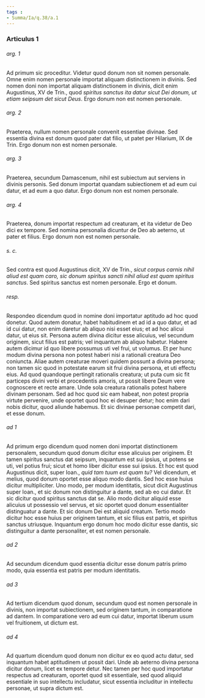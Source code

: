 ```yaml
---
tags : 
- Summa/Ia/q.38/a.1
---
```


### Articulus 1

###### arg. 1
Ad primum sic proceditur. Videtur quod donum non sit nomen personale. Omne enim nomen personale importat aliquam distinctionem in divinis. Sed nomen doni non importat aliquam distinctionem in divinis, dicit enim Augustinus, XV de Trin., quod *spiritus sanctus ita datur sicut Dei donum, ut etiam seipsum det sicut Deus*. Ergo donum non est nomen personale.

###### arg. 2
Praeterea, nullum nomen personale convenit essentiae divinae. Sed essentia divina est donum quod pater dat filio, ut patet per Hilarium, IX de Trin. Ergo donum non est nomen personale.

###### arg. 3
Praeterea, secundum Damascenum, nihil est subiectum aut serviens in divinis personis. Sed donum importat quandam subiectionem et ad eum cui datur, et ad eum a quo datur. Ergo donum non est nomen personale.

###### arg. 4
Praeterea, donum importat respectum ad creaturam, et ita videtur de Deo dici ex tempore. Sed nomina personalia dicuntur de Deo ab aeterno, ut pater et filius. Ergo donum non est nomen personale.

###### s. c.
Sed contra est quod Augustinus dicit, XV de Trin., *sicut corpus carnis nihil aliud est quam caro, sic donum spiritus sancti nihil aliud est quam spiritus sanctus*. Sed spiritus sanctus est nomen personale. Ergo et donum.

###### resp.
Respondeo dicendum quod in nomine doni importatur aptitudo ad hoc quod donetur. Quod autem donatur, habet habitudinem et ad id a quo datur, et ad id cui datur, non enim daretur ab aliquo nisi esset eius; et ad hoc alicui datur, ut eius sit. Persona autem divina dicitur esse alicuius, vel secundum originem, sicut filius est patris; vel inquantum ab aliquo habetur. Habere autem dicimur id quo libere possumus uti vel frui, ut volumus. Et per hunc modum divina persona non potest haberi nisi a rationali creatura Deo coniuncta. Aliae autem creaturae moveri quidem possunt a divina persona; non tamen sic quod in potestate earum sit frui divina persona, et uti effectu eius. Ad quod quandoque pertingit rationalis creatura; ut puta cum sic fit particeps divini verbi et procedentis amoris, ut possit libere Deum vere cognoscere et recte amare. Unde sola creatura rationalis potest habere divinam personam. Sed ad hoc quod sic eam habeat, non potest propria virtute pervenire, unde oportet quod hoc ei desuper detur; hoc enim dari nobis dicitur, quod aliunde habemus. Et sic divinae personae competit dari, et esse donum.

###### ad 1
Ad primum ergo dicendum quod nomen doni importat distinctionem personalem, secundum quod donum dicitur esse alicuius per originem. Et tamen spiritus sanctus dat seipsum, inquantum est sui ipsius, ut potens se uti, vel potius frui; sicut et homo liber dicitur esse sui ipsius. Et hoc est quod Augustinus dicit, super Ioan., *quid tam tuum est quam tu?* Vel dicendum, et melius, quod donum oportet esse aliquo modo dantis. Sed hoc esse huius dicitur multipliciter. Uno modo, per modum identitatis, sicut dicit Augustinus super Ioan., et sic donum non distinguitur a dante, sed ab eo cui datur. Et sic dicitur quod spiritus sanctus dat se. Alio modo dicitur aliquid esse alicuius ut possessio vel servus, et sic oportet quod donum essentialiter distinguatur a dante. Et sic donum Dei est aliquid creatum. Tertio modo dicitur hoc esse huius per originem tantum, et sic filius est patris, et spiritus sanctus utriusque. Inquantum ergo donum hoc modo dicitur esse dantis, sic distinguitur a dante personaliter, et est nomen personale.

###### ad 2
Ad secundum dicendum quod essentia dicitur esse donum patris primo modo, quia essentia est patris per modum identitatis.

###### ad 3
Ad tertium dicendum quod donum, secundum quod est nomen personale in divinis, non importat subiectionem, sed originem tantum, in comparatione ad dantem. In comparatione vero ad eum cui datur, importat liberum usum vel fruitionem, ut dictum est.

###### ad 4
Ad quartum dicendum quod donum non dicitur ex eo quod actu datur, sed inquantum habet aptitudinem ut possit dari. Unde ab aeterno divina persona dicitur donum, licet ex tempore detur. Nec tamen per hoc quod importatur respectus ad creaturam, oportet quod sit essentiale, sed quod aliquid essentiale in suo intellectu includatur, sicut essentia includitur in intellectu personae, ut supra dictum est.

